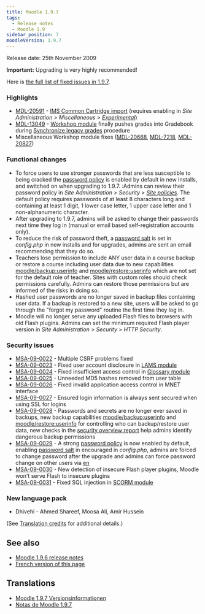 ```yaml
---
title: Moodle 1.9.7
tags:
  - Release notes
  - Moodle 1.9
sidebar_position: 7
moodleVersion: 1.9.7
---
```

Release date: 25th November 2009

**Important:**  Upgrading is very highly recommended!

Here is [the full list of fixed issues in 1.9.7](http://tracker.moodle.org/browse/MDL/fixforversion/10360).

### Highlights

- [MDL-20591](https://tracker.moodle.org/browse/MDL-20591) - [IMS Common Cartridge import](https://docs.moodle.org/en/IMS_Common_Cartridge_import) (requires enabling in *Site Administration > Miscellaneous > [Experimental](https://docs.moodle.org/en/Experimental)*)
- [MDL-13049](https://tracker.moodle.org/browse/MDL-13049) - [Workshop module](https://docs.moodle.org/dev/Workshop_module) finally pushes grades into Gradebook during [Synchronize legacy grades](https://docs.moodle.org/en/grade/edit/simple_tree/index#Synchronize_legacy_grades) procedure
- Miscellaneous Workshop module fixes ([MDL-20668](https://tracker.moodle.org/browse/MDL-20668), [MDL-7218](https://tracker.moodle.org/browse/MDL-7218), [MDL-20827](https://tracker.moodle.org/browse/MDL-20827))

### Functional changes

- To force users to use stronger passwords that are less susceptible to being cracked the [password policy](https://docs.moodle.org/en/Password_policy) is enabled by default in new installs, and switched on when upgrading to 1.9.7.
:Admins can review their password policy in *Site Administration > Security > [Site policies](https://docs.moodle.org/en/Site_policies)*. The default policy requires passwords of at least 8 characters long and containing at least 1 digit, 1 lower case letter, 1 upper case letter and 1 non-alphanumeric character.
- After upgrading to 1.9.7, admins will be asked to change their passwords next time they log in (manual or email based self-registration accounts only).
- To reduce the risk of password theft, a [password salt](https://docs.moodle.org/en/Password_salting) is set in *config.php* in new installs and for upgrades, admins are sent an email recommending that they do so.
- Teachers lose permission to include ANY user data in a course backup or restore a course including user data due to new capabilities  [moodle/backup:userinfo](https://docs.moodle.org/Capabilities/moodle/backup/userinfo) and [moodle/restore:userinfo](https://docs.moodle.org/Capabilities/moodle/restore/userinfo) which are not set for the default role of teacher.  Sites with custom roles should check permissions carefully.  Admins can restore those permissions but are informed of the risks in doing so.
- Hashed user passwords are no longer saved in backup files containing user data. If a backup is restored to a new site, users will be asked to go through the "forgot my password" routine the first time they log in.
- Moodle will no longer serve any uploaded Flash files to browsers with old Flash plugins. Admins can set the minimum required Flash player version in *Site Administration > Security > HTTP Security*.

### Security issues

- [MSA-09-0022](http://moodle.org/mod/forum/discuss.php?d=139100) - Multiple CSRF problems fixed
- [MSA-09-0023](http://moodle.org/mod/forum/discuss.php?d=139102) - Fixed user account disclosure in [LAMS module](https://docs.moodle.org/en/LAMS_module)
- [MSA-09-0024](http://moodle.org/mod/forum/discuss.php?d=139103) - Fixed insufficient access control in [Glossary module](https://docs.moodle.org/en/Glossary_module)
- [MSA-09-0025](http://moodle.org/mod/forum/discuss.php?d=139105) - Unneeded MD5 hashes removed from user table
- [MSA-09-0026](http://moodle.org/mod/forum/discuss.php?d=139106) - Fixed invalid application access control in MNET interface
- [MSA-09-0027](http://moodle.org/mod/forum/discuss.php?d=139107) - Ensured login information is always sent secured when using SSL for logins
- [MSA-09-0028](http://moodle.org/mod/forum/discuss.php?d=139110) - Passwords and secrets are no longer ever saved in backups, new backup capabilities [moodle/backup:userinfo](https://docs.moodle.org/Capabilities/moodle/backup/userinfo) and [moodle/restore:userinfo](https://docs.moodle.org/Capabilities/moodle/restore/userinfo) for controlling who can backup/restore user data, new checks in the [security overview report](https://docs.moodle.org/en/Security_overview) help admins identify dangerous backup permissions
- [MSA-09-0029](http://moodle.org/mod/forum/discuss.php?d=139111) - A strong [password policy](https://docs.moodle.org/en/Password_policy) is now enabled by default, enabling [password salt](https://docs.moodle.org/en/Password_salting) in encouraged in *config.php*, admins are forced to change password after the upgrade and admins can force password change on other users via [en](https://docs.moodle.org/en/Bulk_user_actions)
- [MSA-09-0030](http://moodle.org/mod/forum/discuss.php?d=139119) - New detection of insecure Flash player plugins, Moodle won't serve Flash to insecure plugins
- [MSA-09-0031](http://moodle.org/mod/forum/discuss.php?d=139120) - Fixed SQL injection in [SCORM module](https://docs.moodle.org/en/SCORM_module)

### New language pack

- Dhivehi - Ahmed Shareef, Moosa Ali, Amir Hussein

(See [Translation credits](https://docs.moodle.org/en/Translation_credits) for additional details.)

## See also

- [Moodle 1.9.6 release notes](/general/releases/1.9/1.9.6)
- [French version of this page](https://docs.moodle.org/19/fr/Notes_de_mise_à_jour_de_Moodle_1.9.7)

## Translations

- [Moodle 1.9.7 Versionsinformationen](https://docs.moodle.org/de/Moodle_1.9.7_Versionsinformationen)
- [Notas de Moodle 1.9.7](https://docs.moodle.org/es/Notas_de_Moodle_1.9.7)
